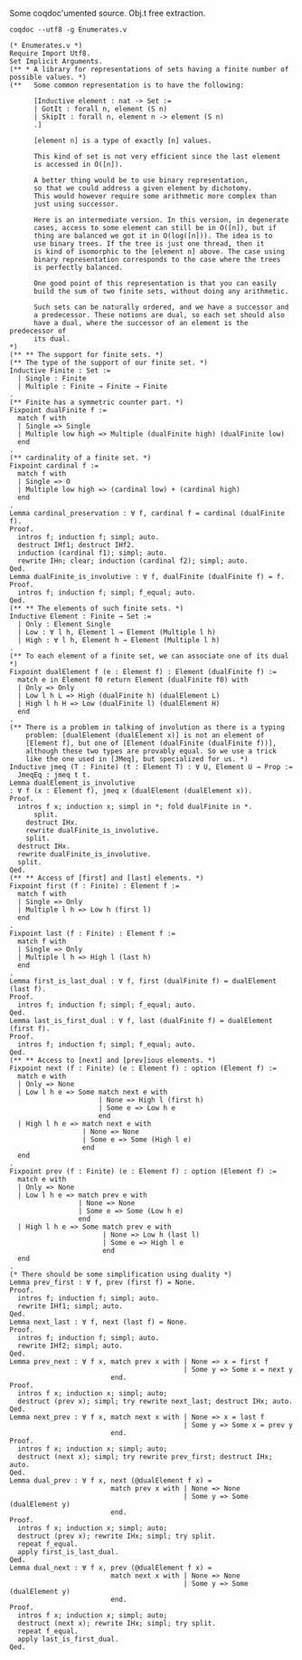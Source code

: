 Some coqdoc'umented source. Obj.t free extraction.

`coqdoc --utf8 -g Enumerates.v`

    (* Enumerates.v *)
    Require Import Utf8.
    Set Implicit Arguments.
    (** * A library for representations of sets having a finite number of possible values. *)
    (**   Some common representation is to have the following:

          [Inductive element : nat -> Set :=
          | GotIt : forall n, element (S n)
          | SkipIt : forall n, element n -> element (S n)
          .]

          [element n] is a type of exactly [n] values.

          This kind of set is not very efficient since the last element
          is accessed in O([n]).

          A better thing would be to use binary representation,
          so that we could address a given element by dichotomy.
          This would however require some arithmetic more complex than
          just using successor.

          Here is an intermediate version. In this version, in degenerate
          cases, access to some element can still be in O([n]), but if
          thing are balanced we got it in O(log([n])). The idea is to
          use binary trees. If the tree is just one thread, then it
          is kind of isomorphic to the [element n] above. The case using
          binary representation corresponds to the case where the trees
          is perfectly balanced.

          One good point of this representation is that you can easily
          build the sum of two finite sets, without doing any arithmetic.

          Such sets can be naturally ordered, and we have a successor and
          a predecessor. These notions are dual, so each set should also
          have a dual, where the successor of an element is the predecessor of
          its dual.
    *)
    (** ** The support for finite sets. *)
    (** The type of the support of our finite set. *)
    Inductive Finite : Set :=
      | Single : Finite
      | Multiple : Finite → Finite → Finite
    .
    (** Finite has a symmetric counter part. *)
    Fixpoint dualFinite f :=
      match f with
      | Single => Single
      | Multiple low high => Multiple (dualFinite high) (dualFinite low)
      end
    .
    (** cardinality of a finite set. *)
    Fixpoint cardinal f :=
      match f with
      | Single => O
      | Multiple low high => (cardinal low) + (cardinal high)
      end
    .
    Lemma cardinal_preservation : ∀ f, cardinal f = cardinal (dualFinite f).
    Proof.
      intros f; induction f; simpl; auto.
      destruct IHf1; destruct IHf2.
      induction (cardinal f1); simpl; auto.
      rewrite IHn; clear; induction (cardinal f2); simpl; auto.
    Qed.
    Lemma dualFinite_is_involutive : ∀ f, dualFinite (dualFinite f) = f.
    Proof.
      intros f; induction f; simpl; f_equal; auto.
    Qed.
    (** ** The elements of such finite sets. *)
    Inductive Element : Finite → Set :=
      | Only : Element Single
      | Low : ∀ l h, Element l → Element (Multiple l h)
      | High : ∀ l h, Element h → Element (Multiple l h)
    .
    (** To each element of a finite set, we can associate one of its dual *)
    Fixpoint dualElement f (e : Element f) : Element (dualFinite f) :=
      match e in Element f0 return Element (dualFinite f0) with
      | Only => Only
      | Low l h L => High (dualFinite h) (dualElement L)
      | High l h H => Low (dualFinite l) (dualElement H)
      end
    .
    (** There is a problem in talking of involution as there is a typing
        problem: [dualElement (dualElement x)] is not an element of
        [Element f], but one of [Element (dualFinite (dualFinite f))],
        although these two types are provably equal. So we use a trick
        like the one used in [JMeq], but specialized for us. *)
    Inductive jmeq (T : Finite) (t : Element T) : ∀ U, Element U → Prop :=
      JmeqEq : jmeq t t.
    Lemma dualElement_is_involutive
    : ∀ f (x : Element f), jmeq x (dualElement (dualElement x)).
    Proof.
      intros f x; induction x; simpl in *; fold dualFinite in *.
          split.
        destruct IHx.
        rewrite dualFinite_is_involutive.
        split.
      destruct IHx.
      rewrite dualFinite_is_involutive.
      split.
    Qed.
    (** ** Access of [first] and [last] elements. *)
    Fixpoint first (f : Finite) : Element f :=
      match f with
      | Single => Only
      | Multiple l h => Low h (first l)
      end
    .
    Fixpoint last (f : Finite) : Element f :=
      match f with
      | Single => Only
      | Multiple l h => High l (last h)
      end
    .
    Lemma first_is_last_dual : ∀ f, first (dualFinite f) = dualElement (last f).
    Proof.
      intros f; induction f; simpl; f_equal; auto.
    Qed.
    Lemma last_is_first_dual : ∀ f, last (dualFinite f) = dualElement (first f).
    Proof.
      intros f; induction f; simpl; f_equal; auto.
    Qed.
    (** ** Access to [next] and [prev]ious elements. *)
    Fixpoint next (f : Finite) (e : Element f) : option (Element f) :=
      match e with
      | Only => None
      | Low l h e => Some match next e with
                          | None => High l (first h)
                          | Some e => Low h e
                          end
      | High l h e => match next e with
                      | None => None
                      | Some e => Some (High l e)
                      end
      end
    .
    Fixpoint prev (f : Finite) (e : Element f) : option (Element f) :=
      match e with
      | Only => None
      | Low l h e => match prev e with
                     | None => None
                     | Some e => Some (Low h e)
                     end
      | High l h e => Some match prev e with
                           | None => Low h (last l)
                           | Some e => High l e
                           end
      end
    .
    (* There should be some simplification using duality *)
    Lemma prev_first : ∀ f, prev (first f) = None.
    Proof.
      intros f; induction f; simpl; auto.
      rewrite IHf1; simpl; auto.
    Qed.
    Lemma next_last : ∀ f, next (last f) = None.
    Proof.
      intros f; induction f; simpl; auto.
      rewrite IHf2; simpl; auto.
    Qed.
    Lemma prev_next : ∀ f x, match prev x with | None => x = first f
                                               | Some y => Some x = next y
                             end.
    Proof.
      intros f x; induction x; simpl; auto;
      destruct (prev x); simpl; try rewrite next_last; destruct IHx; auto.
    Qed.
    Lemma next_prev : ∀ f x, match next x with | None => x = last f
                                               | Some y => Some x = prev y
                             end.
    Proof.
      intros f x; induction x; simpl; auto;
      destruct (next x); simpl; try rewrite prev_first; destruct IHx; auto.
    Qed.
    Lemma dual_prev : ∀ f x, next (@dualElement f x) =
                             match prev x with | None => None
                                               | Some y => Some (dualElement y)
                             end.
    Proof.
      intros f x; induction x; simpl; auto;
      destruct (prev x); rewrite IHx; simpl; try split.
      repeat f_equal.
      apply first_is_last_dual.
    Qed.
    Lemma dual_next : ∀ f x, prev (@dualElement f x) =
                             match next x with | None => None
                                               | Some y => Some (dualElement y)
                             end.
    Proof.
      intros f x; induction x; simpl; auto;
      destruct (next x); rewrite IHx; simpl; try split.
      repeat f_equal.
      apply last_is_first_dual.
    Qed.

